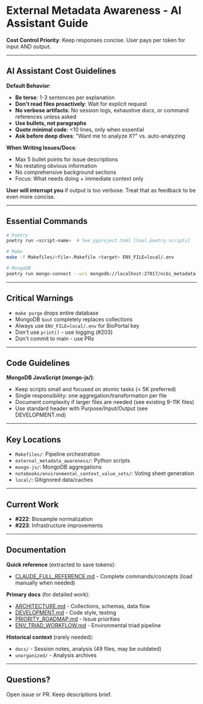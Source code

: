 # External Metadata Awareness - AI Assistant Guide

**Cost Control Priority**: Keep responses concise. User pays per token for input AND output.

---

## AI Assistant Cost Guidelines

**Default Behavior**:
- **Be terse**: 1-3 sentences per explanation
- **Don't read files proactively**: Wait for explicit request
- **No verbose artifacts**: No session logs, exhaustive docs, or command references unless asked
- **Use bullets, not paragraphs**
- **Quote minimal code**: <10 lines, only when essential
- **Ask before deep dives**: "Want me to analyze X?" vs. auto-analyzing

**When Writing Issues/Docs**:
- Max 5 bullet points for issue descriptions
- No restating obvious information
- No comprehensive background sections
- Focus: What needs doing + immediate context only

**User will interrupt you** if output is too verbose. Treat that as feedback to be even more concise.

---

## Essential Commands

```bash
# Poetry
poetry run <script-name>  # See pyproject.toml [tool.poetry.scripts]

# Make
make -f Makefiles/<file>.Makefile <target> ENV_FILE=local/.env

# MongoDB
poetry run mongo-connect --uri mongodb://localhost:27017/ncbi_metadata --connect
```

---

## Critical Warnings

- `make purge` drops entire database
- MongoDB `$out` completely replaces collections
- Always use `ENV_FILE=local/.env` for BioPortal key
- Don't use `print()` - use logging (#203)
- Don't commit to main - use PRs

---

## Code Guidelines

**MongoDB JavaScript (mongo-js/)**:
- Keep scripts small and focused on atomic tasks (< 5K preferred)
- Single responsibility: one aggregation/transformation per file
- Document complexity if larger files are needed (see existing 9-11K files)
- Use standard header with Purpose/Input/Output (see DEVELOPMENT.md)

---

## Key Locations

- `Makefiles/`: Pipeline orchestration
- `external_metadata_awareness/`: Python scripts
- `mongo-js/`: MongoDB aggregations
- `notebooks/environmental_context_value_sets/`: Voting sheet generation
- `local/`: Gitignored data/caches

---

## Current Work

- **#222**: Biosample normalization
- **#223**: Infrastructure improvements

---

## Documentation

**Quick reference** (extracted to save tokens):
- [CLAUDE_FULL_REFERENCE.md](docs/CLAUDE_FULL_REFERENCE.md) - Complete commands/concepts (load manually when needed)

**Primary docs** (for detailed work):
- [ARCHITECTURE.md](docs/ARCHITECTURE.md) - Collections, schemas, data flow
- [DEVELOPMENT.md](docs/DEVELOPMENT.md) - Code style, testing
- [PRIORITY_ROADMAP.md](docs/PRIORITY_ROADMAP.md) - Issue priorities
- [ENV_TRIAD_WORKFLOW.md](docs/ENV_TRIAD_WORKFLOW.md) - Environmental triad pipeline

**Historical context** (rarely needed):
- `docs/` - Session notes, analysis (49 files, may be outdated)
- `unorganized/` - Analysis archives

---

## Questions?

Open issue or PR. Keep descriptions brief.
